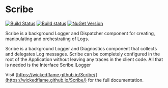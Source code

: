 Scribe
=================
[![Build Status](https://travis-ci.org/WickedFlame/Scribe.svg?branch=master)](https://travis-ci.org/WickedFlame/Scribe)
[![Build status](https://ci.appveyor.com/api/projects/status/bxv7l0mb06wpej04/branch/master?svg=true)](https://ci.appveyor.com/project/chriswalpen/scribe/branch/master)
[![NuGet Version](https://img.shields.io/nuget/v/scribe.svg?style=flat)](https://www.nuget.org/packages/scribe/)

Scribe is a background Logger and Dispatcher component for creating, manipulating and orchestrating of Logs.

Scribe is a background Logger and Diagnostics component that collects and delegates Log messages. Scribe can be completely configured in the root of the Application without leaving any traces in the client code. 
All that is needed is the Interface Scribe.ILogger

Visit [https://wickedflame.github.io/Scribe/](https://wickedflame.github.io/Scribe/) for the full documentation.
